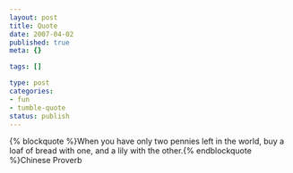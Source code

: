 ```yaml
--- 
layout: post
title: Quote
date: 2007-04-02
published: true
meta: {}

tags: []

type: post
categories: 
- fun
- tumble-quote
status: publish
---
```

{% blockquote %}When you have only two pennies left in the world, buy a loaf of bread with one, and a lily with the other.{% endblockquote %}Chinese Proverb
